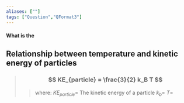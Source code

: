 ```yaml
---
aliases: [""]
tags: ["Question","QFormat3"]
---
```


#### What is the
## Relationship between temperature and kinetic energy of particles

> ### $$ KE_{particle} = \frac{3}{2} k_B T $$ 
>> where:
>> $KE_{particle}=$ The kinetic energy of a particle
>> $k_b=$
>> $T=$
